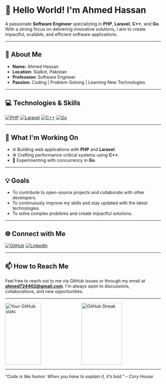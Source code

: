 # 👋 Hello World! I'm Ahmed Hassan

A passionate **Software Engineer** specializing in **PHP**, **Laravel**, **C++**, and **Go**. With a strong focus on delivering innovative solutions, I aim to create impactful, scalable, and efficient software applications.

---

## 🌟 About Me

- **Name:** Ahmed Hassan  
- **Location:** Sialkot, Pakistan  
- **Profession:** Software Engineer  
- **Passion:** Coding | Problem-Solving | Learning New Technologies  

---

## 💻 Technologies & Skills

[![PHP](https://img.shields.io/badge/PHP-Web%20Development-blue?style=for-the-badge&logo=php)]() 
[![Laravel](https://img.shields.io/badge/Laravel-Web%20Framework-red?style=for-the-badge&logo=laravel)]() 
[![C++](https://img.shields.io/badge/C++-Programming-brightgreen?style=for-the-badge&logo=cplusplus)]() 
[![Go](https://img.shields.io/badge/Go-Programming-yellow?style=for-the-badge&logo=go)]()

---

## 🚀 What I'm Working On

- 🌐 Building web applications with **PHP** and **Laravel**.  
- ⚙️ Crafting performance-critical systems using **C++**.  
- 🔄 Experimenting with concurrency in **Go**.  

---

## 💡 Goals

- To contribute to open-source projects and collaborate with other developers.
- To continuously improve my skills and stay updated with the latest technologies.
- To solve complex problems and create impactful solutions.

---

## 🌐 Connect with Me

[![GitHub](https://img.shields.io/badge/GitHub-Profile-black?style=for-the-badge&logo=github)](https://github.com/ahmmeddd) [![LinkedIn](https://img.shields.io/badge/LinkedIn-Profile-blue?style=for-the-badge&logo=linkedin)](https://www.linkedin.com/in/ahmed-hassan-23b59b279/) 

---

## 📫 How to Reach Me

Feel free to reach out to me via GitHub issues or through my email at **ahmed724462@gmail.com**. I'm always open to discussions, collaborations, and new opportunities.

---

<div style="display: flex; justify-content: space-between;">
  <img src="https://github-readme-stats.vercel.app/api?username=ahmmeddd&show_icons=true&theme=radical" alt="Your GitHub stats" style="height: 200px; width: 48%;" />
  <img src="https://github-readme-streak-stats.herokuapp.com/?user=ahmmeddd&theme=radical" alt="GitHub Streak" style="height: 200px; width: 51%;" />
</div>

---

_“Code is like humor. When you have to explain it, it’s bad.” – Cory House_
